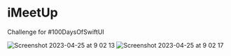 # iMeetUp
Challenge for #100DaysOfSwiftUI

![Screenshot 2023-04-25 at 9 02 13](https://user-images.githubusercontent.com/23187781/234140539-3f7b0758-f942-4326-beea-74b1ec7ba877.png)
![Screenshot 2023-04-25 at 9 02 17](https://user-images.githubusercontent.com/23187781/234140549-0d8a5e12-1b99-44c8-88e8-8180d5cc27da.png)
